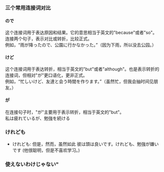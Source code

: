 ### 三个常用连接词对比
#### ので
这个连接词用于表达原因和结果。它的意思相当于英文的"because"或者"so"。连接两个句子，表示对比或转折，比较正式。   
例如，“雨が降ったので、公園に行かなかった。”（因为下雨，所以没去公园。）
#### けど
这个连接词用于表达转折，相当于英文的"but"或者"although"。也是表示转折的连接词，但相对"が"更口语化，更非正式。   
例如，“忙しいけど、友達と会う時間を作ります。”（虽然忙，但我会抽时间见朋友。）
#### が
在连接句子时，"が"主要用于表示转折，相当于英文的"but"。  
私は疲れているが、勉強を続ける

### けれども
- けれども: 但是，然而，虽然如此 彼は頭は良いです。けれども、勉強が嫌いです (他很聪明，但是不喜欢学习。)
### 使えないわけじゃない"